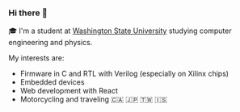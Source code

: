 ### Hi there 👋

🎓 I'm a student at [Washington State University](https://wsu.edu/) studying computer engineering and physics.

My interests are:

* Firmware in C and RTL with Verilog (especially on Xilinx chips)
* Embedded devices
* Web development with React
* Motorcycling and traveling 🇨🇦 🇯🇵 🇹🇼 🇮🇸
